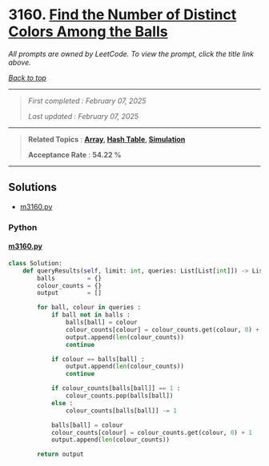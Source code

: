 # 3160. [Find the Number of Distinct Colors Among the Balls](<https://leetcode.com/problems/find-the-number-of-distinct-colors-among-the-balls>)

*All prompts are owned by LeetCode. To view the prompt, click the title link above.*

*[Back to top](<../README.md>)*

------

> *First completed : February 07, 2025*
>
> *Last updated : February 07, 2025*

------

> **Related Topics** : **[Array](<by_topic/Array.md>), [Hash Table](<by_topic/Hash Table.md>), [Simulation](<by_topic/Simulation.md>)**
>
> **Acceptance Rate** : **54.22 %**

------

## Solutions

- [m3160.py](<../my-submissions/m3160.py>)
### Python
#### [m3160.py](<../my-submissions/m3160.py>)
```Python
class Solution:
    def queryResults(self, limit: int, queries: List[List[int]]) -> List[int]:
        balls         = {}
        colour_counts = {}
        output        = []

        for ball, colour in queries :
            if ball not in balls :
                balls[ball] = colour
                colour_counts[colour] = colour_counts.get(colour, 0) + 1
                output.append(len(colour_counts))
                continue

            if colour == balls[ball] :
                output.append(len(colour_counts))
                continue

            if colour_counts[balls[ball]] == 1 :
                colour_counts.pop(balls[ball])
            else :
                colour_counts[balls[ball]] -= 1

            balls[ball] = colour
            colour_counts[colour] = colour_counts.get(colour, 0) + 1
            output.append(len(colour_counts))

        return output
```

